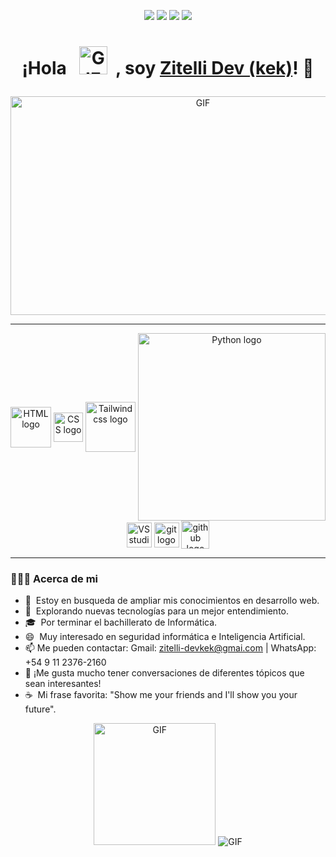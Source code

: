 </p>
 <p align="center">
<img src="https://img.shields.io/badge/Age-18-blue" />
  <img src="https://img.shields.io/badge/Focusing on-Web%20Development-orange" />
  <img src="https://img.shields.io/badge/Lives-Argentina-lightblue" />
  <img src="https://img.shields.io/badge/Languages-Spanish and English-purple" />
</p>
<h1><p align="center">¡Hola &nbsp; <img src="https://img1.picmix.com/output/stamp/normal/8/4/2/3/1563248_c539d.gif" alt="GIF" width=45px height=45px>  &nbsp;, soy <a href="https://github.com/Zitelli-Devkek">Zitelli Dev (kek)</a>! 👋</p></h1>
<p align="center">
  <img alt="GIF" src="https://wallpapercave.com/wp/wp2761901.gif" height="350" width="600"/>
</p>
</p>
<hr>
<p align="center">
<img align="center" src="http://www.w3.org/html/logo/downloads/HTML5_Logo_256.png" alt="HTML logo" width="65"  />
<img align="center" src="https://upload.wikimedia.org/wikipedia/commons/thumb/3/3d/CSS.3.svg/730px-CSS.3.svg.png" alt="CSS logo"  width="47" /> 
 <img align="center" src="https://petermekhaeil.gallerycdn.vsassets.io/extensions/petermekhaeil/vscode-tailwindcss-explorer/0.6.1/1620805955090/Microsoft.VisualStudio.Services.Icons.Default" alt="Tailwindcss logo"  width="80" />
<img align="center" src="https://anthoncode.com/wp-content/uploads/2019/01/python-logo-png.png" alt="Python logo"  width="300" />
<img align="center" src="https://cdn.worldvectorlogo.com/logos/visual-studio-code-1.svg" alt="VS studio logo"  width="40" />
<img align="center" src="![image](https://user-images.githubusercontent.com/82792113/163041178-452a3d9d-1c4d-4a5a-a0cd-ca0174f1743c.png)" alt="git logo"  width="40" />
 <img align="center" src="https://logos-marcas.com/wp-content/uploads/2020/11/GitHub-Logo.png" alt="github logo" width="45" />
</p>
<hr>
<h3> 👨🏻‍💻 Acerca de mi</h3>

- 🔭 &nbsp;Estoy en busqueda de ampliar mis conocimientos en desarrollo web.
- 🤔 &nbsp;Explorando nuevas tecnologías para un mejor entendimiento.
- 🎓 &nbsp;Por terminar el bachillerato de Informática.
- 😄 &nbsp;Muy interesado en seguridad informática e Inteligencia Artificial.
-  📫&nbsp;Me pueden contactar: Gmail: zitelli-devkek@gmai.com | WhatsApp: +54 9 11 2376-2160
-  💬&nbsp;¡Me gusta mucho tener conversaciones de diferentes tópicos que sean interesantes!
- ☕ &nbsp;Mi frase favorita: "Show me your friends and I'll show you your future".
<p align="center">
  <img alt="GIF" src="https://steamuserimages-a.akamaihd.net/ugc/1023949183704318369/F8410A21B7374A0E2A07DFB159C4A279CD6B458F/" height="195"/>
   <img alt="GIF" src="https://github-readme-stats.vercel.app/api?username=Zitelli-Devkek&show_icons=true&theme=synthwave" />
</p>



<!--
**Zitelli-Devkek/Zitelli-Devkek** is a ✨ _special_ ✨ repository because its `README.md` (this file) appears on your GitHub profile.


Here are some ideas to get you started:

- 🔭 I’m currently working on ...
- 🌱 I’m currently learning ...
- 👯 I’m looking to collaborate on ...
- 🤔 I’m looking for help with ...
- 💬 Ask me about ...
- 📫 How to reach me: ...
- 😄 Pronouns: ...
- ⚡ Fun fact: ...
-->
